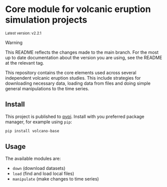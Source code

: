 # Core module for volcanic eruption simulation projects

<sup>Latest version: v2.2.1</sup> <!-- x-release-please-version -->

> [!WARNING]
>
> This README reflects the changes made to the main branch. For the most up to date
> documentation about the version you are using, see the README at the relevant tag.

This repository contains the core elements used across several independent volcanic
eruption studies. This include strategies for downloading necessary data, loading data
from files and doing simple general manipulations to the time series.

## Install

This project is published to [pypi](https://pypi.org). Install with you preferred
package manager, for example using `pip`:

```bash
pip install volcano-base
```

## Usage

The available modules are:

- `down` (download datasets)
- `load` (find and load local files)
- `manipulate` (make changes to time series)
